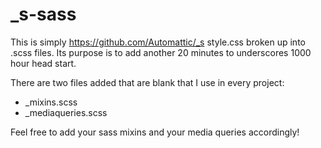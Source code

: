 _s-sass
=======

This is simply https://github.com/Automattic/_s style.css broken up into .scss files. Its purpose is to add another 20 minutes to underscores 1000 hour head start.

There are two files added that are blank that I use in every project:

* _mixins.scss
* _mediaqueries.scss

Feel free to add your sass mixins and your media queries accordingly!

